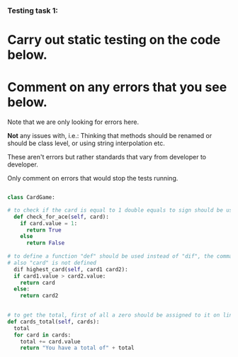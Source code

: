 ### Testing task 1:

# Carry out static testing on the code below.
# Comment on any errors that you see below.

Note that we are only looking for errors here.

**Not** any issues with, i.e.: 
Thinking that methods should be renamed or should be class level, or using string interpolation etc. 

These aren't errors but rather standards that vary from developer to developer. 

Only comment on errors that would stop the tests running.

```python

class CardGame:

# to check if the card is equal to 1 double equals to sign should be used ("==" instead of "=") also colon sign is missing after the "else" on line 23
  def check_for_ace(self, card):
    if card.value = 1:
      return True
    else
      return False
   
# to define a function "def" should be used instead of "dif", the comma is missing after card1 on line 28
# also "card" is not defined 
  dif highest_card(self, card1 card2):
  if card1.value > card2.value:
    return card
  else:
    return card2
  

# to get the total, first of all a zero should be assigned to it on line 37, also return on line 40 should be indented to the left
def cards_total(self, cards):
  total
  for card in cards:
    total += card.value
    return "You have a total of" + total
  
```
  